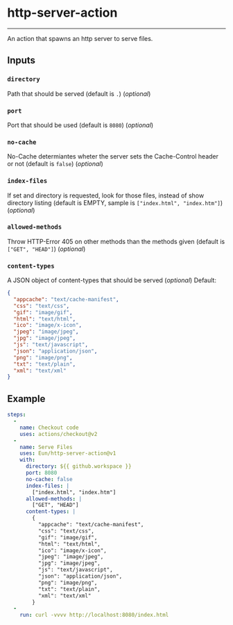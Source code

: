 # http-server-action
---
An action that spawns an http server to serve files. 

## Inputs
### `directory`
Path that should be served (default is `.`) (*optional*)

### `port`
Port that should be used (default is `8080`) (*optional*)

### `no-cache`
No-Cache determiantes wheter the server sets the Cache-Control header or not (default is `false`) (*optional*)

### `index-files`
If set and directory is requested, look for those files, instead of show directory listing (default is EMPTY, sample is `["index.html", "index.htm"]`) (*optional*)

### `allowed-methods`
Throw HTTP-Error 405 on other methods than the methods given (default is `["GET", "HEAD"]`) (*optional*)

### `content-types`
A JSON object of content-types that should be served (*optional*)
Default:
```json
{
  "appcache": "text/cache-manifest",
  "css": "text/css",
  "gif": "image/gif",
  "html": "text/html",
  "ico": "image/x-icon",
  "jpeg": "image/jpeg",
  "jpg": "image/jpeg",
  "js": "text/javascript",
  "json": "application/json",
  "png": "image/png",
  "txt": "text/plain",
  "xml": "text/xml"
}
```

## Example
```yaml
steps:
  -
    name: Checkout code
    uses: actions/checkout@v2
  -
    name: Serve Files
    uses: Eun/http-server-action@v1
    with:
      directory: ${{ github.workspace }}
      port: 8080
      no-cache: false
      index-files: |
        ["index.html", "index.htm"]
      allowed-methods: |
        ["GET", "HEAD"]
      content-types: |
        {
          "appcache": "text/cache-manifest",
          "css": "text/css",
          "gif": "image/gif",
          "html": "text/html",
          "ico": "image/x-icon",
          "jpeg": "image/jpeg",
          "jpg": "image/jpeg",
          "js": "text/javascript",
          "json": "application/json",
          "png": "image/png",
          "txt": "text/plain",
          "xml": "text/xml"
        }
  -
    run: curl -vvvv http://localhost:8080/index.html
```
